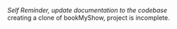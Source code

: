 *Self Reminder, update documentation to the codebase*
<br/>
creating a clone of bookMyShow, project is incomplete.
